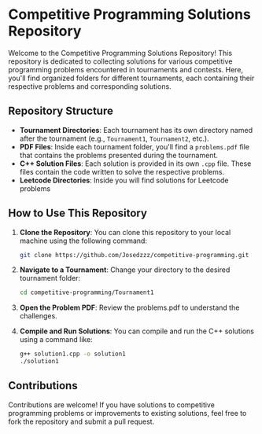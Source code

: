 # Competitive Programming Solutions Repository

Welcome to the Competitive Programming Solutions Repository! This repository is dedicated to collecting solutions for various competitive programming problems encountered in tournaments and contests. Here, you'll find organized folders for different tournaments, each containing their respective problems and corresponding solutions.

## Repository Structure

- **Tournament Directories**: Each tournament has its own directory named after the tournament (e.g., `Tournament1`, `Tournament2`, etc.).
- **PDF Files**: Inside each tournament folder, you'll find a `problems.pdf` file that contains the problems presented during the tournament.
- **C++ Solution Files**: Each solution is provided in its own `.cpp` file. These files contain the code written to solve the respective problems.
- **Leetcode Directories**: Inside you will find solutions for Leetcode problems

## How to Use This Repository

1. **Clone the Repository**: You can clone this repository to your local machine using the following command:

   ```bash
   git clone https://github.com/Josedzzz/competitive-programming.git

   ```

2. **Navigate to a Tournament**: Change your directory to the desired tournament folder:

   ```bash
   cd competitive-programming/Tournament1

   ```

3. **Open the Problem PDF**: Review the problems.pdf to understand the challenges.

4. **Compile and Run Solutions**: You can compile and run the C++ solutions using a command like:

   ```bash
   g++ solution1.cpp -o solution1
   ./solution1
   ```

## Contributions

Contributions are welcome! If you have solutions to competitive programming problems or improvements to existing solutions, feel free to fork the repository and submit a pull request.
